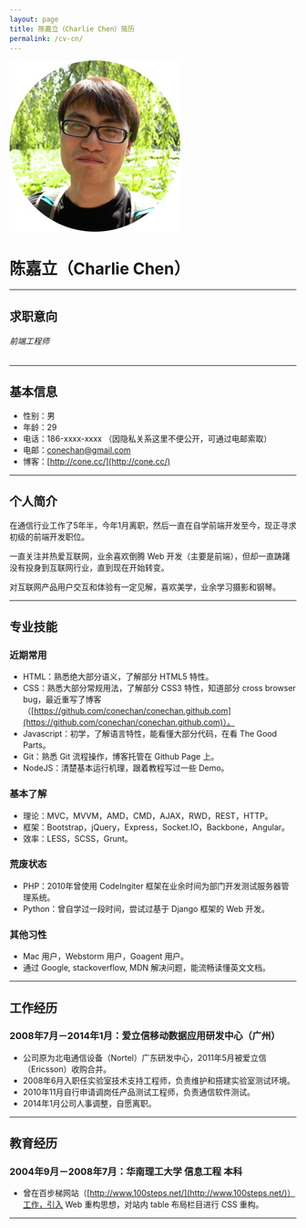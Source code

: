```yaml
---
layout: page
title: 陈嘉立（Charlie Chen）简历
permalink: /cv-cn/
---
```

![Charlie Chen](/img/cv_avatar.jpg "Charlie Chen")

# 陈嘉立（Charlie Chen）

---

## 求职意向

###### 前端工程师

---

## 基本信息

- 性别：男
- 年龄：29
- 电话：186-xxxx-xxxx （因隐私关系这里不便公开，可通过电邮索取）
- 电邮：[conechan@gmail.com](mailto:conechan@gmail.com)
- 博客：[http://cone.cc/](http://cone.cc/)

---

## 个人简介

在通信行业工作了5年半，今年1月离职，然后一直在自学前端开发至今，现正寻求初级的前端开发职位。

一直关注并热爱互联网，业余喜欢倒腾 Web 开发（主要是前端），但却一直踌躇没有投身到互联网行业，直到现在开始转变。

对互联网产品用户交互和体验有一定见解，喜欢美学，业余学习摄影和钢琴。

---

## 专业技能

### 近期常用

- HTML：熟悉绝大部分语义，了解部分 HTML5 特性。
- CSS：熟悉大部分常规用法，了解部分 CSS3 特性，知道部分 cross browser bug，最近重写了博客（[https://github.com/conechan/conechan.github.com](https://github.com/conechan/conechan.github.com)）。
- Javascript：初学，了解语言特性，能看懂大部分代码，在看 The Good Parts。
- Git：熟悉 Git 流程操作，博客托管在 Github Page 上。
- NodeJS：清楚基本运行机理，跟着教程写过一些 Demo。

### 基本了解

- 理论：MVC，MVVM，AMD，CMD，AJAX，RWD，REST，HTTP。
- 框架：Bootstrap，jQuery，Express，Socket.IO，Backbone，Angular。
- 效率：LESS，SCSS，Grunt。

### 荒废状态

- PHP：2010年曾使用 CodeIngiter 框架在业余时间为部门开发测试服务器管理系统。
- Python：曾自学过一段时间，尝试过基于 Django 框架的 Web 开发。

### 其他习性

- Mac 用户，Webstorm 用户，Goagent 用户。
- 通过 Google, stackoverflow, MDN 解决问题，能流畅读懂英文文档。

---

## 工作经历

### 2008年7月－2014年1月：爱立信移动数据应用研发中心（广州）

- 公司原为北电通信设备（Nortel）广东研发中心，2011年5月被爱立信（Ericsson）收购合并。
- 2008年6月入职任实验室技术支持工程师，负责维护和搭建实验室测试环境。
- 2010年11月自行申请调岗任产品测试工程师，负责通信软件测试。
- 2014年1月公司人事调整，自愿离职。

---

## 教育经历

### 2004年9月－2008年7月：华南理工大学 信息工程 本科

- 曾在百步梯网站（[http://www.100steps.net/](http://www.100steps.net/)）工作，引入 Web 重构思想，对站内 table 布局栏目进行 CSS 重构。

---